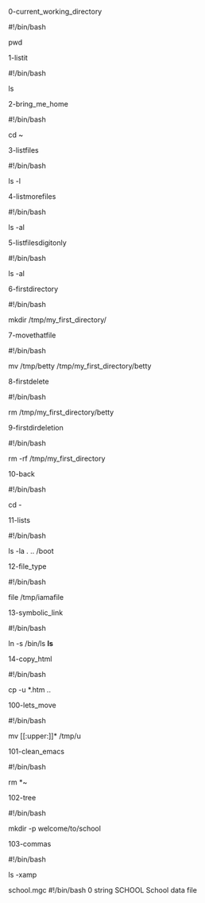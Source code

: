 0-current_working_directory

#!/bin/bash

pwd


1-listit

#!/bin/bash

ls


2-bring_me_home

#!/bin/bash

cd ~


3-listfiles

#!/bin/bash

ls -l


4-listmorefiles

#!/bin/bash

ls -al


5-listfilesdigitonly

#!/bin/bash

ls -al


6-firstdirectory

#!/bin/bash

mkdir /tmp/my_first_directory/


7-movethatfile

#!/bin/bash

mv /tmp/betty /tmp/my_first_directory/betty


8-firstdelete

#!/bin/bash

rm /tmp/my_first_directory/betty


9-firstdirdeletion

#!/bin/bash

rm -rf /tmp/my_first_directory


10-back

#!/bin/bash

cd -


11-lists

#!/bin/bash

ls -la . .. /boot


12-file_type

#!/bin/bash

file /tmp/iamafile


13-symbolic_link

#!/bin/bash

ln -s /bin/ls __ls__


14-copy_html

#!/bin/bash

cp -u *.htm ..


100-lets_move

#!/bin/bash

mv [[:upper:]]* /tmp/u


101-clean_emacs

#!/bin/bash

rm *~


102-tree

#!/bin/bash

mkdir -p welcome/to/school


103-commas

#!/bin/bash

ls -xamp


school.mgc
#!/bin/bash
0 string SCHOOL School data file
